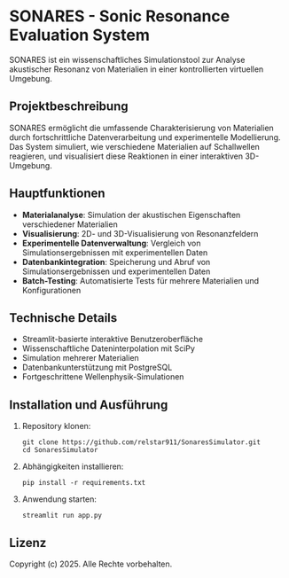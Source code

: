 # SONARES - Sonic Resonance Evaluation System

SONARES ist ein wissenschaftliches Simulationstool zur Analyse akustischer Resonanz von Materialien in einer kontrollierten virtuellen Umgebung.

## Projektbeschreibung

SONARES ermöglicht die umfassende Charakterisierung von Materialien durch fortschrittliche Datenverarbeitung und experimentelle Modellierung. Das System simuliert, wie verschiedene Materialien auf Schallwellen reagieren, und visualisiert diese Reaktionen in einer interaktiven 3D-Umgebung.

## Hauptfunktionen

- **Materialanalyse**: Simulation der akustischen Eigenschaften verschiedener Materialien
- **Visualisierung**: 2D- und 3D-Visualisierung von Resonanzfeldern
- **Experimentelle Datenverwaltung**: Vergleich von Simulationsergebnissen mit experimentellen Daten
- **Datenbankintegration**: Speicherung und Abruf von Simulationsergebnissen und experimentellen Daten
- **Batch-Testing**: Automatisierte Tests für mehrere Materialien und Konfigurationen

## Technische Details

- Streamlit-basierte interaktive Benutzeroberfläche
- Wissenschaftliche Dateninterpolation mit SciPy
- Simulation mehrerer Materialien
- Datenbankunterstützung mit PostgreSQL
- Fortgeschrittene Wellenphysik-Simulationen

## Installation und Ausführung

1. Repository klonen:
   ```
   git clone https://github.com/relstar911/SonaresSimulator.git
   cd SonaresSimulator
   ```

2. Abhängigkeiten installieren:
   ```
   pip install -r requirements.txt
   ```

3. Anwendung starten:
   ```
   streamlit run app.py
   ```

## Lizenz

Copyright (c) 2025. Alle Rechte vorbehalten.